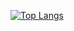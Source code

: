 [![Top Langs](https://github-readme-stats.vercel.app/api/top-langs/?username=kimdj2&layout=compact&theme=dark)](https://github.com/anuraghazra/github-readme-stats)

<!--
**kimdj2/kimdj2** is a ✨ _special_ ✨ repository because its `README.md` (this file) appears on your GitHub profile.

Here are some ideas to get you started:

- 🔭 I’m currently working on ...
- 🌱 I’m currently learning ...
- 👯 I’m looking to collaborate on ...
- 🤔 I’m looking for help with ...
- 💬 Ask me about ...
- 📫 How to reach me: ...
- 😄 Pronouns: ...
- ⚡ Fun fact: ...
-->
